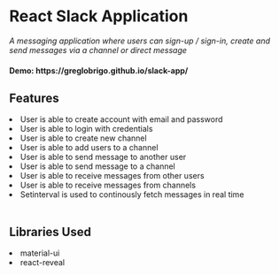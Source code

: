 # React Slack Application  

*A messaging application where users can sign-up / sign-in, create and send messages via a channel or direct message*

<h4> Demo: https://greglobrigo.github.io/slack-app/ </h4>

## Features
<section> 
<li>User is able to create account with email and password</li>
<li>User is able to login with credentials</li>
<li>User is able to create new channel</li>
<li>User is able to add users to a channel</li>
<li>User is able to send message to another user</li>
<li>User is able to send message to a channel</li>
<li>User is able to receive messages from other users</li>
<li>User is able to receive messages from channels</li>
<li>Setinterval is used to continously fetch messages in real time</li>
</section>

</br>

## Libraries Used
<section> 
<li>material-ui</li>
<li> react-reveal</li>
</section>